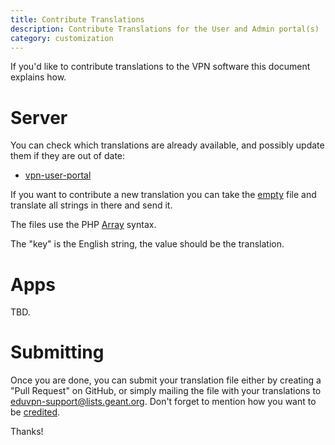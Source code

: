 ```yaml
---
title: Contribute Translations
description: Contribute Translations for the User and Admin portal(s)
category: customization
---
```


If you'd like to contribute translations to the VPN software this document
explains how.

# Server

You can check which translations are already available, and possibly update 
them if they are out of date:

* [vpn-user-portal](https://github.com/eduvpn/vpn-user-portal/tree/v2/locale)

If you want to contribute a new translation you can take the 
[empty](https://github.com/eduvpn/vpn-user-portal/blob/v2/locale/empty.php) 
file and translate all strings in there and send it.

The files use the PHP 
[Array](https://secure.php.net/manual/en/language.types.array.php) syntax.

The "key" is the English string, the value should be the translation.

# Apps

TBD.

# Submitting

Once you are done, you can submit your translation file either by creating a 
"Pull Request" on GitHub, or simply mailing the file with your translations to
[eduvpn-support@lists.geant.org](mailto:eduvpn-support@lists.geant.org). Don't
forget to mention how you want to be 
[credited](https://github.com/eduvpn/vpn-user-portal/blob/v2/locale/CREDITS.md).

Thanks!
